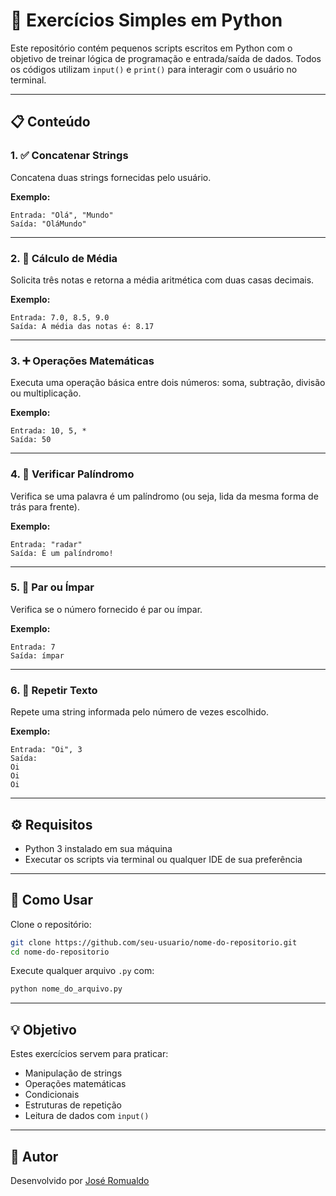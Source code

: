 # 🐍 Exercícios Simples em Python

Este repositório contém pequenos scripts escritos em Python com o objetivo de treinar lógica de programação e entrada/saída de dados. Todos os códigos utilizam `input()` e `print()` para interagir com o usuário no terminal.

---

## 📋 Conteúdo

### 1. ✅ Concatenar Strings
Concatena duas strings fornecidas pelo usuário.

**Exemplo:**
```
Entrada: "Olá", "Mundo"
Saída: "OláMundo"
```

---

### 2. 🧮 Cálculo de Média
Solicita três notas e retorna a média aritmética com duas casas decimais.

**Exemplo:**
```
Entrada: 7.0, 8.5, 9.0
Saída: A média das notas é: 8.17
```

---

### 3. ➕ Operações Matemáticas
Executa uma operação básica entre dois números: soma, subtração, divisão ou multiplicação.

**Exemplo:**
```
Entrada: 10, 5, *
Saída: 50
```

---

### 4. 🔁 Verificar Palíndromo
Verifica se uma palavra é um palíndromo (ou seja, lida da mesma forma de trás para frente).

**Exemplo:**
```
Entrada: "radar"
Saída: É um palíndromo!
```

---

### 5. 🔢 Par ou Ímpar
Verifica se o número fornecido é par ou ímpar.

**Exemplo:**
```
Entrada: 7
Saída: ímpar
```

---

### 6. 🔁 Repetir Texto
Repete uma string informada pelo número de vezes escolhido.

**Exemplo:**
```
Entrada: "Oi", 3
Saída:
Oi  
Oi  
Oi
```

---

## ⚙️ Requisitos

- Python 3 instalado em sua máquina
- Executar os scripts via terminal ou qualquer IDE de sua preferência

---

## 📌 Como Usar

Clone o repositório:

```bash
git clone https://github.com/seu-usuario/nome-do-repositorio.git
cd nome-do-repositorio
```

Execute qualquer arquivo `.py` com:

```bash
python nome_do_arquivo.py
```

---

## 💡 Objetivo

Estes exercícios servem para praticar:
- Manipulação de strings
- Operações matemáticas
- Condicionais
- Estruturas de repetição
- Leitura de dados com `input()`

---

## 🧠 Autor

Desenvolvido por [José Romualdo](https://github.com/JRomualdoDev)
